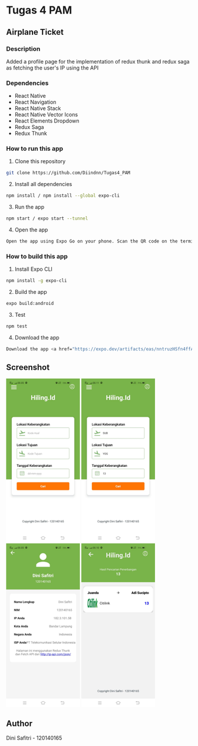 # Tugas 4 PAM

## Airplane Ticket

### Description

Added a profile page for the implementation of redux thunk and redux saga as fetching the user's IP using the API

### Dependencies

- React Native
- React Navigation
- React Native Stack
- React Native Vector Icons
- React Elements Dropdown
- Redux Saga
- Redux Thunk

### How to run this app

1. Clone this repository

```bash
git clone https://github.com/Diindnn/Tugas4_PAM
```

2. Install all dependencies

```bash
npm install / npm install --global expo-cli
```

3. Run the app

```bash
npm start / expo start --tunnel
```

4. Open the app

```bash
Open the app using Expo Go on your phone. Scan the QR code on the terminal or in the browser.
```

### How to build this app

1. Install Expo CLI

```bash
npm install -g expo-cli
```

2. Build the app

```bash
expo build:android
```

3. Test
```bash
npm test
```

4. Download the app

```bash
Download the app <a href="https://expo.dev/artifacts/eas/nntruzHSfn4ffAGLMdVENC.apk">di sini</a>.
```

## Screenshot

<img src="ReduxThunk/assets/home1.jpeg" width="200px">
<img src="ReduxThunk/assets/home2.jpeg" width=200px>
<img src="ReduxThunk/assets/profil.jpeg" width=200px>
<img src="ReduxThunk/assets/detail.jpeg" width=200px>


## Author

Dini Safitri - 120140165
